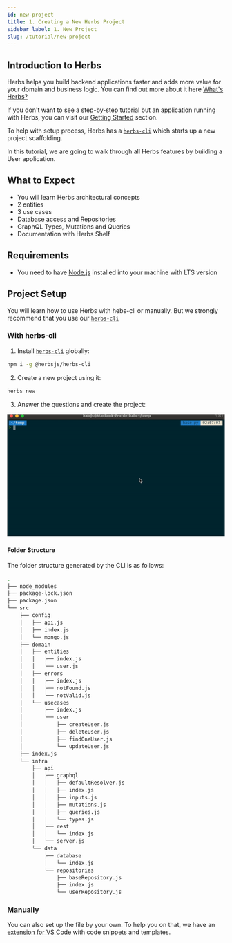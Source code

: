 ```yaml
---
id: new-project
title: 1. Creating a New Herbs Project
sidebar_label: 1. New Project
slug: /tutorial/new-project
---
```


## Introduction to Herbs

Herbs helps you build backend applications faster and adds more value for your domain and business logic. You can find out more about it here [What's Herbs?](/docs/)

If you don't want to see a step-by-step tutorial but an application running with Herbs, you can visit our [Getting Started](/docs) section.

To help with setup process, Herbs has a [`herbs-cli`](https://github.com/herbsjs/herbs-cli) which starts up a new project scaffolding.

In this tutorial, we are going to walk through all Herbs features by building a User application.

## What to Expect

- You will learn Herbs architectural concepts
- 2 entities
- 3 use cases
- Database access and Repositories
- GraphQL Types, Mutations and Queries
- Documentation with Herbs Shelf

## Requirements

- You need to have [Node.js](https://nodejs.org/en/) installed into your machine with LTS version

## Project Setup

You will learn how to use Herbs with hebs-cli or manually. But we strongly recommend that you use our [`herbs-cli`](https://github.com/herbsjs/herbs-cli)

### With herbs-cli

1. Install [`herbs-cli`](https://github.com/herbsjs/herbs-cli) globally:

```sh
npm i -g @herbsjs/herbs-cli 
```

2. Create a new project using it:

```sh
herbs new
```

3. Answer the questions and create the project:

![](../../static/assets/herbs-new.gif)

#### Folder Structure

The folder structure generated by the CLI is as follows:

```sh
.
├── node_modules
├── package-lock.json
├── package.json
└── src
    ├── config
    │   ├── api.js
    │   ├── index.js
    │   └── mongo.js
    ├── domain
    │   ├── entities
    │   │   ├── index.js
    │   │   └── user.js
    │   ├── errors
    │   │   ├── index.js
    │   │   ├── notFound.js
    │   │   └── notValid.js
    │   └── usecases
    │       ├── index.js
    │       └── user
    │           ├── createUser.js
    │           ├── deleteUser.js
    │           ├── findOneUser.js
    │           └── updateUser.js
    ├── index.js
    └── infra
        ├── api
        │   ├── graphql
        │   │   ├── defaultResolver.js
        │   │   ├── index.js
        │   │   ├── inputs.js
        │   │   ├── mutations.js
        │   │   ├── queries.js
        │   │   └── types.js
        │   ├── rest
        │   │   └── index.js
        │   └── server.js
        └── data
            ├── database
            │   └── index.js
            └── repositories
                ├── baseRepository.js
                ├── index.js
                └── userRepository.js
```

### Manually

You can also set up the file by your own. To help you on that, we have an [extension for VS Code](https://marketplace.visualstudio.com/items?itemName=EndersonCosta.herbs-snippets) with code snippets and templates.
